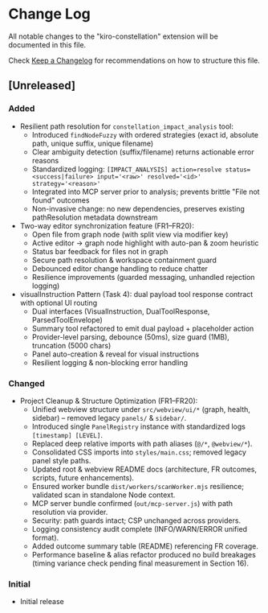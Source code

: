 # Change Log

All notable changes to the "kiro-constellation" extension will be documented in this file.

Check [Keep a Changelog](http://keepachangelog.com/) for recommendations on how to structure this file.

## [Unreleased]

### Added
- Resilient path resolution for `constellation_impact_analysis` tool:
	- Introduced `findNodeFuzzy` with ordered strategies (exact id, absolute path, unique suffix, unique filename)
	- Clear ambiguity detection (suffix/filename) returns actionable error reasons
	- Standardized logging: `[IMPACT_ANALYSIS] action=resolve status=<success|failure> input='<raw>' resolved='<id>' strategy='<reason>'`
	- Integrated into MCP server prior to analysis; prevents brittle "File not found" outcomes
	- Non-invasive change: no new dependencies, preserves existing pathResolution metadata downstream
- Two-way editor synchronization feature (FR1–FR20):
	- Open file from graph node (with split view via modifier key)
	- Active editor -> graph node highlight with auto-pan & zoom heuristic
	- Status bar feedback for files not in graph
	- Secure path resolution & workspace containment guard
	- Debounced editor change handling to reduce chatter
	- Resilience improvements (guarded messaging, unhandled rejection logging)
- visualInstruction Pattern (Task 4): dual payload tool response contract with optional UI routing
	- Dual interfaces (VisualInstruction, DualToolResponse, ParsedToolEnvelope)
	- Summary tool refactored to emit dual payload + placeholder action
	- Provider-level parsing, debounce (50ms), size guard (1MB), truncation (5000 chars)
	- Panel auto-creation & reveal for visual instructions
	- Resilient logging & non-blocking error handling

### Changed
- Project Cleanup & Structure Optimization (FR1–FR20):
	- Unified webview structure under `src/webview/ui/*` (graph, health, sidebar) – removed legacy `panels/` & `sidebar/`.
	- Introduced single `PanelRegistry` instance with standardized logs `[timestamp] [LEVEL]`.
	- Replaced deep relative imports with path aliases (`@/*`, `@webview/*`).
	- Consolidated CSS imports into `styles/main.css`; removed legacy panel style paths.
	- Updated root & webview README docs (architecture, FR outcomes, scripts, future enhancements).
	- Ensured worker bundle `dist/workers/scanWorker.mjs` resilience; validated scan in standalone Node context.
	- MCP server bundle confirmed (`out/mcp-server.js`) with path resolution via provider.
	- Security: path guards intact; CSP unchanged across providers.
	- Logging consistency audit complete (INFO/WARN/ERROR unified format).
	- Added outcome summary table (README) referencing FR coverage.
	- Performance baseline & alias refactor produced no build breakages (timing variance check pending final measurement in Section 16).

### Initial
- Initial release